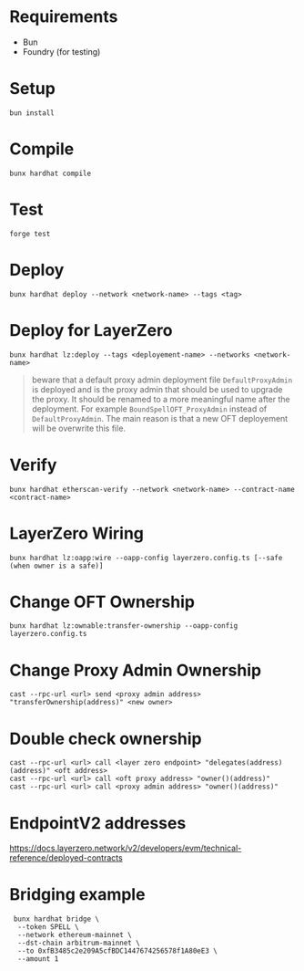 # Requirements
- Bun
- Foundry (for testing)

# Setup
```
bun install
```

# Compile
```
bunx hardhat compile
```

# Test
```
forge test
```

# Deploy
```
bunx hardhat deploy --network <network-name> --tags <tag>
```

# Deploy for LayerZero
```
bunx hardhat lz:deploy --tags <deployement-name> --networks <network-name>
```
> beware that a default proxy admin deployment file `DefaultProxyAdmin` is deployed and is the proxy admin that should be used to upgrade the proxy. It should be renamed to a more meaningful name after the deployment. For example `BoundSpellOFT_ProxyAdmin` instead of `DefaultProxyAdmin`. The main reason is that a new OFT deployement will be overwrite this file.

# Verify
```
bunx hardhat etherscan-verify --network <network-name> --contract-name <contract-name>
```

# LayerZero Wiring
```
bunx hardhat lz:oapp:wire --oapp-config layerzero.config.ts [--safe (when owner is a safe)]
```

# Change OFT Ownership
```
bunx hardhat lz:ownable:transfer-ownership --oapp-config layerzero.config.ts
```

# Change Proxy Admin Ownership
```
cast --rpc-url <url> send <proxy admin address> "transferOwnership(address)" <new owner>
```

# Double check ownership
```
cast --rpc-url <url> call <layer zero endpoint> "delegates(address)(address)" <oft address>
cast --rpc-url <url> call <oft proxy address> "owner()(address)"
cast --rpc-url <url> call <proxy admin address> "owner()(address)"
```

# EndpointV2 addresses
https://docs.layerzero.network/v2/developers/evm/technical-reference/deployed-contracts

# Bridging example
```
 bunx hardhat bridge \
  --token SPELL \
  --network ethereum-mainnet \
  --dst-chain arbitrum-mainnet \
  --to 0xfB3485c2e209A5cfBDC1447674256578f1A80eE3 \
  --amount 1
```